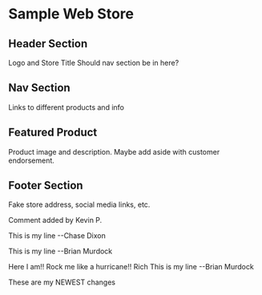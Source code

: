# Sample Web Store
## Header Section
Logo and Store Title
Should nav section be in here?
## Nav Section
Links to different products and info
## Featured Product
Product image and description. Maybe add aside with customer endorsement.
## Footer Section
Fake store address, social media links, etc.


Comment added  by Kevin P.



This is my line --Chase Dixon

This is my line --Brian Murdock


Here I am!! Rock me like a hurricane!!  Rich
This is my line --Brian Murdock

These are my NEWEST changes